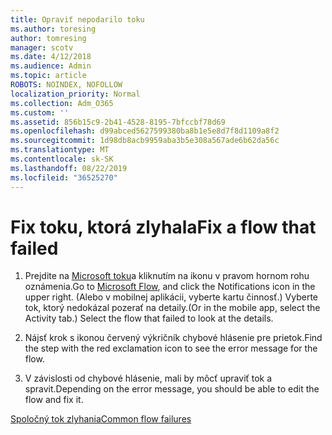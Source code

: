 ```yaml
---
title: Opraviť nepodarilo toku
ms.author: toresing
author: tomresing
manager: scotv
ms.date: 4/12/2018
ms.audience: Admin
ms.topic: article
ROBOTS: NOINDEX, NOFOLLOW
localization_priority: Normal
ms.collection: Adm_O365
ms.custom: ''
ms.assetid: 856b15c9-2b41-4528-8195-7bfccbf78d69
ms.openlocfilehash: d99abced5627599380ba8b1e5e8d7f8d1109a8f2
ms.sourcegitcommit: 1d98db8acb9959aba3b5e308a567ade6b62da56c
ms.translationtype: MT
ms.contentlocale: sk-SK
ms.lasthandoff: 08/22/2019
ms.locfileid: "36525270"
---
```

# <a name="fix-a-flow-that-failed"></a><span data-ttu-id="efb67-102">Fix toku, ktorá zlyhala</span><span class="sxs-lookup"><span data-stu-id="efb67-102">Fix a flow that failed</span></span>

1. <span data-ttu-id="efb67-103">Prejdite na [Microsoft toku](https://flow.microsoft.com/)a kliknutím na ikonu v pravom hornom rohu oznámenia.</span><span class="sxs-lookup"><span data-stu-id="efb67-103">Go to [Microsoft Flow](https://flow.microsoft.com/), and click the Notifications icon in the upper right.</span></span> <span data-ttu-id="efb67-104">(Alebo v mobilnej aplikácii, vyberte kartu činnosť.) Vyberte tok, ktorý nedokázal pozerať na detaily.</span><span class="sxs-lookup"><span data-stu-id="efb67-104">(Or in the mobile app, select the Activity tab.) Select the flow that failed to look at the details.</span></span>
    
2. <span data-ttu-id="efb67-105">Nájsť krok s ikonou červený výkričník chybové hlásenie pre prietok.</span><span class="sxs-lookup"><span data-stu-id="efb67-105">Find the step with the red exclamation icon to see the error message for the flow.</span></span>
    
3. <span data-ttu-id="efb67-106">V závislosti od chybové hlásenie, mali by môcť upraviť tok a spravit.</span><span class="sxs-lookup"><span data-stu-id="efb67-106">Depending on the error message, you should be able to edit the flow and fix it.</span></span> 
    
[<span data-ttu-id="efb67-107">Spoločný tok zlyhania</span><span class="sxs-lookup"><span data-stu-id="efb67-107">Common flow failures</span></span>](https://go.microsoft.com/fwlink/?linkid=872110)
  

